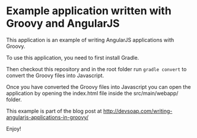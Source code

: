 # Example application written with Groovy and AngularJS

This application is an example of writing AngularJS applications with Groovy. 

To use this application, you need to first install Gradle.

Then checkout this repository and in the root folder run ``gradle convert`` to convert the Groovy files into Javascript.

Once you have converted the Groovy files into Javascript you can open the application by opening the index.html file inside the src/main/webapp/ folder.

This example is part of the blog post at http://devsoap.com/writing-angularjs-applications-in-groovy/

Enjoy!
